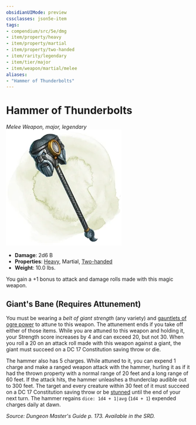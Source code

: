 ```yaml
---
obsidianUIMode: preview
cssclasses: json5e-item
tags:
- compendium/src/5e/dmg
- item/property/heavy
- item/property/martial
- item/property/two-handed
- item/rarity/legendary
- item/tier/major
- item/weapon/martial/melee
aliases: 
- "Hammer of Thunderbolts"
---
```

# Hammer of Thunderbolts
*Melee Weapon, major, legendary*  
![](4-Resources/Compendium/items/img/hammer-of-thunderbolts.webp#right)  

- **Damage**: 2d6 B
- **Properties**: [Heavy](4-Resources/Compendium/rules/item-properties.md#Heavy), Martial, [Two-handed](4-Resources/Compendium/rules/item-properties.md#Two-handed)
- **Weight**: 10.0 lbs.

You gain a +1 bonus to attack and damage rolls made with this magic weapon.

## Giant's Bane (Requires Attunement)

You must be wearing a *belt of giant strength* (any variety) and [gauntlets of ogre power](4-Resources/Compendium/items/gauntlets-of-ogre-power.md) to attune to this weapon. The attunement ends if you take off either of those items. While you are attuned to this weapon and holding it, your Strength score increases by 4 and can exceed 20, but not 30. When you roll a 20 on an attack roll made with this weapon against a giant, the giant must succeed on a DC 17 Constitution saving throw or die.

The hammer also has 5 charges. While attuned to it, you can expend 1 charge and make a ranged weapon attack with the hammer, hurling it as if it had the thrown property with a normal range of 20 feet and a long range of 60 feet. If the attack hits, the hammer unleashes a thunderclap audible out to 300 feet. The target and every creature within 30 feet of it must succeed on a DC 17 Constitution saving throw or be [stunned](4-Resources/Compendium/rules/conditions.md#stunned) until the end of your next turn. The hammer regains `dice: 1d4 + 1|avg` (`1d4 + 1`) expended charges daily at dawn.

*Source: Dungeon Master's Guide p. 173. Available in the SRD.*